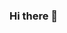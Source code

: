 ### Hi there 👋

<!--
**sumon05th/sumon05th** is a ✨ _special_ ✨ repository because its `README.md` (this file) appears on your GitHub profile.

Here are some ideas to get you started:

- 🔭 I’m currently working on ...
- 🌱 I’m currently learning ...
- 👯 I’m looking to collaborate on ...
- 🤔 I’m looking for help with ...
 💬 Ask me about ...
 📫 How to reach me:
- 😄 Pronouns: ...
- ⚡ Fun fact: ...
-->
